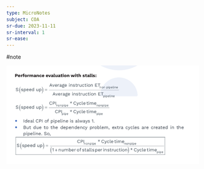 ```yaml
---
type: MicroNotes
subject: COA
sr-due: 2023-11-11
sr-interval: 1
sr-ease:
---
```

#note


![Untitled](Revision/media/Notes%20Revision/media/Untitled%205.png)